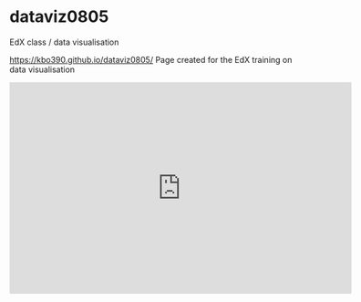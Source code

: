 # dataviz0805
EdX class / data visualisation

https://kbo390.github.io/dataviz0805/
Page created for the EdX training on data visualisation


<iframe width="600" height="371" seamless frameborder="0" scrolling="no" src="https://docs.google.com/spreadsheets/d/e/2PACX-1vTn9DdaNCu3-FiF6LbcnUpvdfzNa8vsdUEFleYF1nrwpREon0Wo14sHfjznksoh8ZoVfrTZ5qbJUZuz/pubchart?oid=147503697&amp;format=interactive"></iframe>
